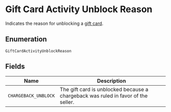 <!-- Optimized: 2025-10-06 -->
<!-- RPM: 1.6.2.1.1.6.2.1_gift-card-activity-unblock-reason_20251006 -->
<!-- Session: E2E RPM DNA Application -->
<!-- AOM: RND (Reggie & Dro) -->
<!-- COI: TECHNOLOGY -->
<!-- RPM: HIGH -->
<!-- ACTION: BUILD -->


# Gift Card Activity Unblock Reason

Indicates the reason for unblocking a [gift card](../../doc/models/gift-card.md).

## Enumeration

`GiftCardActivityUnblockReason`

## Fields

| Name | Description |
|  --- | --- |
| `CHARGEBACK_UNBLOCK` | The gift card is unblocked because a chargeback was ruled in favor of the seller. |
